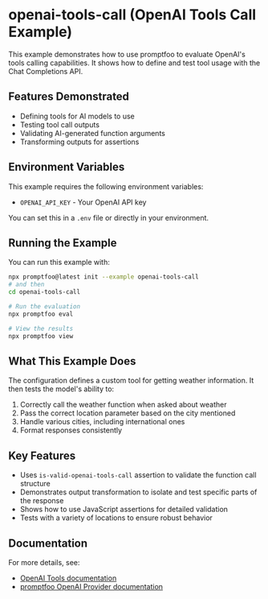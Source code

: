 # openai-tools-call (OpenAI Tools Call Example)

This example demonstrates how to use promptfoo to evaluate OpenAI's tools calling capabilities. It shows how to define and test tool usage with the Chat Completions API.

## Features Demonstrated

- Defining tools for AI models to use
- Testing tool call outputs
- Validating AI-generated function arguments
- Transforming outputs for assertions

## Environment Variables

This example requires the following environment variables:

- `OPENAI_API_KEY` - Your OpenAI API key

You can set this in a `.env` file or directly in your environment.

## Running the Example

You can run this example with:

```bash
npx promptfoo@latest init --example openai-tools-call
# and then
cd openai-tools-call

# Run the evaluation
npx promptfoo eval

# View the results
npx promptfoo view
```

## What This Example Does

The configuration defines a custom tool for getting weather information. It then tests the model's ability to:

1. Correctly call the weather function when asked about weather
2. Pass the correct location parameter based on the city mentioned
3. Handle various cities, including international ones
4. Format responses consistently

## Key Features

- Uses `is-valid-openai-tools-call` assertion to validate the function call structure
- Demonstrates output transformation to isolate and test specific parts of the response
- Shows how to use JavaScript assertions for detailed validation
- Tests with a variety of locations to ensure robust behavior

## Documentation

For more details, see:

- [OpenAI Tools documentation](https://platform.openai.com/docs/guides/function-calling)
- [promptfoo OpenAI Provider documentation](https://promptfoo.dev/docs/providers/openai#using-tools-and-functions)
